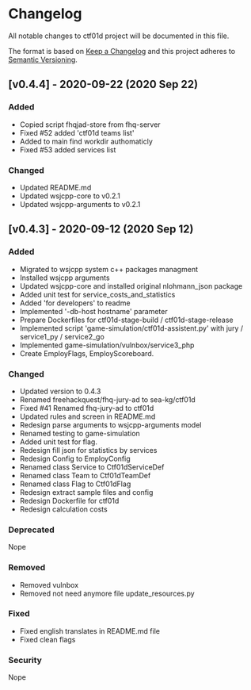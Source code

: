 # Changelog

All notable changes to ctf01d project will be documented in this file.
 
The format is based on [Keep a Changelog](http://keepachangelog.com/)
and this project adheres to [Semantic Versioning](http://semver.org/).

## [v0.4.4] - 2020-09-22 (2020 Sep 22)

### Added

* Copied script fhqjad-store from fhq-server
* Fixed #52 added 'ctf01d teams list'
* Added to main find workdir authomaticly
* Fixed #53 added services list 

### Changed

* Updated README.md
* Updated wsjcpp-core to v0.2.1
* Updated wsjcpp-arguments to v0.2.1


## [v0.4.3] - 2020-09-12 (2020 Sep 12)

### Added

- Migrated to wsjcpp system c++ packages managment
- Installed wsjcpp arguments
- Updated wsjcpp-core and installed original nlohmann_json package
- Added unit test for service_costs_and_statistics
- Added 'for developers' to readme
- Implemented '-db-host hostname' parameter
- Prepare Dockerfiles for ctf01d-stage-build / ctf01d-stage-release
- Implemented script 'game-simulation/ctf01d-assistent.py' with jury / service1_py / service2_go
- Implemented game-simulation/vulnbox/service3_php
- Create EmployFlags, EmployScoreboard. 

### Changed

- Updated version to 0.4.3
- Renamed freehackquest/fhq-jury-ad to sea-kg/ctf01d
- Fixed #41 Renamed fhq-jury-ad to ctf01d
- Updated rules and screen in README.md
- Redesign parse arguments to wsjcpp-arguments model
- Renamed testing to game-simulation
- Added unit test for flag.
- Redesign fill json for statistics by services
- Redesign Config to EmployConfig
- Renamed class Service to Ctf01dServiceDef
- Renamed class Team to Ctf01dTeamDef
- Renamed class Flag to Ctf01dFlag
- Redesign extract sample files and config
- Redesign Dockerfile for ctf01d
- Redesign calculation costs

### Deprecated

Nope

### Removed

- Removed vulnbox
- Removed not need anymore file update_resources.py

### Fixed

- Fixed english translates in README.md file
- Fixed clean flags

### Security

Nope











